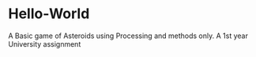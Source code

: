 # Hello-World
A Basic game of Asteroids using Processing and methods only. A 1st year University assignment
